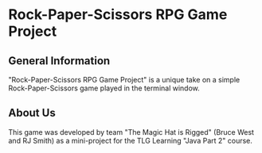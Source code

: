 # Rock-Paper-Scissors RPG Game Project

## General Information
"Rock-Paper-Scissors RPG Game Project" is a unique take on a simple Rock-Paper-Scissors game played in the terminal window.

## About Us
This game was developed by team "The Magic Hat is Rigged" (Bruce West and RJ Smith) as a mini-project for the TLG Learning "Java Part 2" course.
